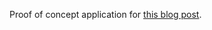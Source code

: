 Proof of concept application for [this blog post](http://www.evilsocket.net/2015/07/27/how-to-use-old-gsm-protocolsencodings-know-if-a-user-is-online-on-the-gsm-network-aka-pingsms-2-0/).

